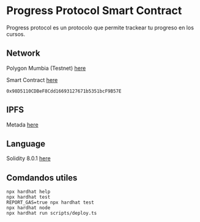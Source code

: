 # Progress Protocol Smart Contract

Progress protocol es un protocolo que permite trackear tu progreso en los cursos.

## Network

Polygon Mumbia (Testnet) [here](https://mumbai.polygonscan.com/) 

Smart Contract [here](https://mumbai.polygonscan.com/address/0x98D5110CDBeF8Cdd16693127671b5351bcF9B57E)

```shell
0x98D5110CDBeF8Cdd16693127671b5351bcF9B57E
```

## IPFS

Metada [here](https://ipfs.io/ipfs/QmTJQq9sntfhrXvdQSWfopvN59gSP7PaHjpKyyiXVhiGcn/)

## Language

Solidity 8.0.1 [here](https://docs.soliditylang.org/en/v0.8.1/)


## Comdandos utiles

```shell
npx hardhat help
npx hardhat test
REPORT_GAS=true npx hardhat test
npx hardhat node
npx hardhat run scripts/deploy.ts
```
